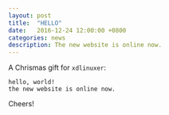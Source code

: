 ```yaml
---
layout: post
title:  "HELLO"
date:   2016-12-24 12:00:00 +0800
categories: news
description: The new website is online now.
---
```


A Chrismas gift for `xdlinuxer`:

```
hello, world!
the new website is online now.
```

Cheers!

